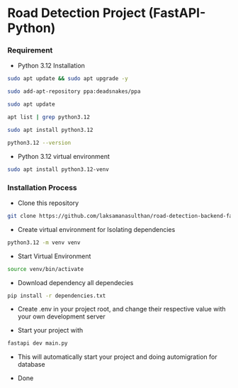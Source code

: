 # Road Detection Project (FastAPI-Python)


### Requirement 
- Python 3.12 Installation
```bash
sudo apt update && sudo apt upgrade -y

sudo add-apt-repository ppa:deadsnakes/ppa

sudo apt update

apt list | grep python3.12

sudo apt install python3.12

python3.12 --version
```
- Python 3.12 virtual environment
```bash
sudo apt install python3.12-venv
```



### Installation Process
- Clone this repository

```bash 
git clone https://github.com/laksamanasulthan/road-detection-backend-fastapi.git

```

- Create virtual environment for Isolating dependencies
```bash 
python3.12 -m venv venv
```

- Start Virtual Environment 
```bash
source venv/bin/activate
```
- Download dependency all dependecies 
```bash 
pip install -r dependencies.txt
```
- Create .env in your project root, and change their respective value with your own development server

- Start your project with 
```bash
fastapi dev main.py
```
- This will automatically start your project and doing automigration for database

- Done